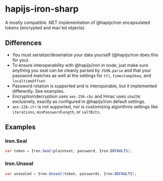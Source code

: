 # hapijs-iron-sharp
A mostly compatible .NET implementation of @hapijs/iron encapsulated tokens (encrypted and mac'ed objects)

## Differences

* You must serialize/deserialize your data yourself (@hapijs/iron does this for you).
* To ensure interoperability with @hapijs/iron in node, just make sure anything you seal can be cleanly parsed by `JSON.parse` and that your password matches as well at the settings for `ttl`, `timestampSkew`, and `localtimeOffset`.
* Password rotation is supported and is interoporable, but it implemented differently. See examples.
* Encryption\decryption uses `aes-256-cbc` and Hmac uses `sha256` exclusively, exactly as configured in @hapijs/iron default settings. 
* `aes-128-ctr` is not supported, nor is customizing algorithms settings like `iterations`, `minPasswordlength`, or `saltBits`.

## Examples

### Iron.Seal

```C#
var token = Iron.Seal(plaintext, password, Iron.DEFAULTS);
```

### Iron.Unseal

```C#
var unsealed = Iron.Unseal(token, passwords, Iron.DEFAULTS);
```
